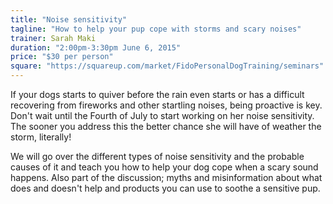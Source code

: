 ```yaml
---
title: "Noise sensitivity"
tagline: "How to help your pup cope with storms and scary noises"
trainer: Sarah Maki
duration: "2:00pm-3:30pm June 6, 2015"
price: "$30 per person"
square: "https://squareup.com/market/FidoPersonalDogTraining/seminars"
---
```


If your dogs starts to quiver before the rain even starts or has a difficult recovering 
from fireworks and other startling noises, being proactive is key. Don't wait until the 
Fourth of July to start working on her noise sensitivity. The sooner you address this 
the better chance she will have of weather the storm, literally! 

We will go over the different types of noise sensitivity and the probable causes of it 
and teach you how to help your dog cope when a scary sound happens. Also part of the 
discussion; myths and misinformation about what does and doesn't help and products you 
can use to soothe a sensitive pup. 

